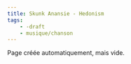 ```yaml
---
title: Skunk Anansie - Hedonism
tags:
    - -draft
    - musique/chanson
---
```


Page créée automatiquement, mais vide.
